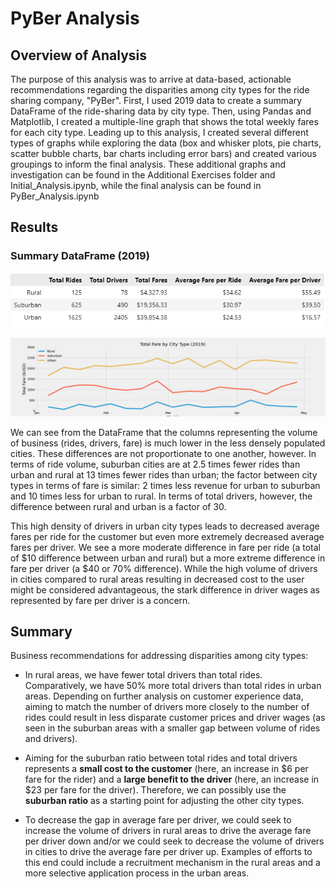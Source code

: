 # PyBer Analysis

## Overview of Analysis 

The purpose of this analysis was to arrive at data-based, actionable recommendations regarding the disparities among city types for the ride sharing company, "PyBer". First, I used 2019 data to create a summary DataFrame of the ride-sharing data by city type. Then, using Pandas and Matplotlib, I created a multiple-line graph that shows the total weekly fares for each city type. Leading up to this analysis, I created several different types of graphs while exploring the data (box and whisker plots, pie charts, scatter bubble charts, bar charts including error bars) and created various groupings to inform the final analysis. These additional graphs and investigation can be found in the Additional Exercises folder and Initial_Analysis.ipynb, while the final analysis can be found in PyBer_Analysis.ipynb

## Results

### Summary DataFrame (2019)

![summary df](analysis/summary_df.png)

![multi line chart](analysis/PyBer_fare_summary.png)

We can see from the DataFrame that the columns representing the volume of business (rides, drivers, fare) is much lower in the less densely populated cities. These differences are not proportionate to one another, however. In terms of ride volume, suburban cities are at 2.5 times fewer rides than urban and rural at 13 times fewer rides than urban; the factor between city types in terms of fare is similar: 2 times less revenue for urban to suburban and 10 times less for urban to rural. In terms of total drivers, however, the difference between rural and urban is a factor of 30. 

This high density of drivers in urban city types leads to decreased average fares per ride for the customer but even more extremely decreased average fares per driver. We see a more moderate difference in fare per ride (a total of $10 difference between urban and rural) but a more extreme difference in fare per driver (a $40 or 70% difference). While the high volume of drivers in cities compared to rural areas resulting in decreased cost to the user might be considered advantageous, the stark difference in driver wages as represented by fare per driver is a concern. 

## Summary 

Business recommendations for addressing disparities among city types:

* In rural areas, we have fewer total drivers than total rides. Comparatively, we have 50% more total drivers than total rides in urban areas. Depending on further analysis on customer experience data, aiming to match the number of drivers more closely to the number of rides could result in less disparate customer prices and driver wages (as seen in the suburban areas with a smaller gap between volume of rides and drivers). 

* Aiming for the suburban ratio between total rides and total drivers represents a **small cost to the customer** (here, an increase in $6 per fare for the rider) and a **large benefit to the driver** (here, an increase in $23 per fare for the driver). Therefore, we can possibly use the **suburban ratio** as a starting point for adjusting the other city types. 

* To decrease the gap in average fare per driver, we could seek to increase the volume of drivers in rural areas to drive the average fare per driver down and/or we could seek to decrease the volume of drivers in cities to drive the average fare per driver up. Examples of efforts to this end could include a recruitment mechanism in the rural areas and a more selective application process in the urban areas. 

